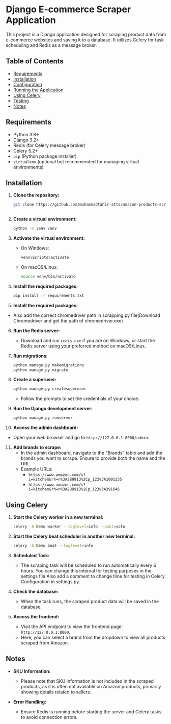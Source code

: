 
# Django E-commerce Scraper Application

This project is a Django application designed for scraping product data from e-commerce websites and saving it to a  database. It utilizes Celery for task scheduling and Redis as a message broker.

## Table of Contents
- [Requirements](#requirements)
- [Installation](#installation)
- [Configuration](#configuration)
- [Running the Application](#running-the-application)
- [Using Celery](#using-celery)
- [Testing](#testing)
- [Notes](#notes)

## Requirements

- Python 3.8+
- Django 3.2+
- Redis (for Celery message broker)
- Celery 5.2+
- `pip` (Python package installer)
- `virtualenv` (optional but recommended for managing virtual environments)

## Installation

1. **Clone the repository:**
   ```bash
   git clone https://github.com/muhammadtahir-atta/amazon-products-scrapper
  
   ```

2. **Create a virtual environment:**
   ```bash
   python -m venv venv
   ```

3. **Activate the virtual environment:**
   - On Windows:
     ```bash
     venv\Scripts\activate
     ```
   - On macOS/Linux:
     ```bash
     source venv/bin/activate
     ```

4. **Install the required packages:**
   ```bash
   pip install -r requirements.txt
   ```
5. **Install the required packages:**

  - Also add the correct chromedriver path in scrapping.py file(Download Chromedriver and get the path of chromedriver.exe)

6. **Run the Redis server:**
   - Download and run `redis.exe` if you are on Windows, or start the Redis server using your preferred method on macOS/Linux.

7. **Run migrations:**
   ```bash
   python manage.py makemigrations
   python manage.py migrate
   ```

8. **Create a superuser:**
   ```bash
   python manage.py createsuperuser
   ```
   - Follow the prompts to set the credentials of your choice.

9. **Run the Django development server:**
   ```bash
   python manage.py runserver
   ```

10. **Access the admin dashboard:**
   - Open your web browser and go to `http://127.0.0.1:8000/admin`.

11. **Add brands to scrape:**
    - In the admin dashboard, navigate to the "Brands" table and add the brands you want to scrape. Ensure to provide both the name and the URL.
    - Example URLs:
      - `https://www.amazon.com/s?i=kitchen&rh=n%3A289913%2Cp_123%3A1091235`
      - `https://www.amazon.com/s?i=kitchen&rh=n%3A289913%2Cp_123%3A391646`

## Using Celery

1. **Start the Celery worker in a new terminal:**
   ```bash
   celery -A Demo worker --loglevel=info --pool=solo
   ```

2. **Start the Celery beat scheduler in another new terminal:**
   ```bash
   celery -A Demo beat --loglevel=info
   ```

3. **Scheduled Task:**
   - The scraping task will be scheduled to run automatically every 6 hours. You can change this interval for testing purposes in the settings file.Also add a comment to change time for testing in Celery Configuration in settings.py.

4. **Check the database:**
   - When the task runs, the scraped product data will be saved in the database.

5. **Access the frontend:**
   - Visit the API endpoint to view the frontend page: `http://127.0.0.1:8000`.
   - Here, you can select a brand from the dropdown to view all products scraped from Amazon.

## Notes

- **SKU Information:**
  - Please note that SKU information is not included in the scraped products, as it is often not available on Amazon products, primarily showing details related to sellers.

- **Error Handling:**
  - Ensure Redis  is running before starting the server and Celery tasks to avoid connection errors.



